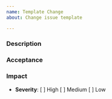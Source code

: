 ```yaml
---
name: Template Change
about: Change issue template

---
```


### Description


### Acceptance


### Impact

* **Severity**: [ ] High [ ] Medium  [ ] Low



